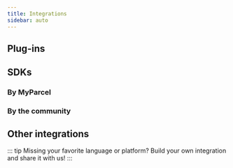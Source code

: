 ```yaml
---
title: Integrations
sidebar: auto
---
```


## Plug-ins

<Stack class="lg:grid-cols-4 md:grid-cols-3 grid-cols-2">
    <Integration name="WooCommerce" repo="myparcelnl/woocommerce" url="/documentation/10.woocommerce/" image="woocommerce.svg" />
    <Integration name="Prestashop" repo="myparcelnl/prestashop" url="/documentation/11.prestashop/" image="prestashop.svg" />
    <Integration name="Magento 1" repo="myparcelnl/magento1" url="https://myparcelnl.github.io/magento1" image="magento.svg" classes="bg-zinc-300" />
    <Integration name="Magento 2" repo="myparcelnl/magento2" url="https://myparcelnl.github.io/magento2" image="magento.svg" />
    <Integration name="Shopify" url="https://myparcelnl.github.io/shopify" image="shopify.svg" />
    <Integration name="Shopware" url="https://myparcelnl.github.io/shopware" image="shopware.svg" />
    <Integration name="Lightspeed" url="https://myparcelnl.github.io/lightspeed" image="lightspeed.svg" />
    <Integration name="CS-Cart" url="https://myparcelnl.github.io/cs-cart" image="cart.svg" />
    <Integration name="Opencart 2.2.x – 2.3.x" url="https://myparcelnl.github.io/opencart2_3" image="opencart.svg" classes="bg-sky-200" />
    <Integration name="Opencart 3" url="https://myparcelnl.github.io/opencart3" image="opencart.svg" classes="bg-sky-100" />
    <Integration name="Shoppagina" url="https://myparcelnl.github.io/shoppagina" image="shoppagina.svg" />
    <Integration name="Virtuemart 2" url="https://myparcelnl.github.io/virtuemart" image="virtuemart.svg" classes="bg-zinc-300" />
    <Integration name="Virtuemart 3" url="https://myparcelnl.github.io/virtuemart3" image="virtuemart.svg" />
    <Integration name="CCV" url="https://myparcelnl.github.io/ccv-shop" image="ccv.svg" />
    <Integration name="Mijnwebwinkel" url="https://www.mijnwebwinkel.nl/support-resources/vraag-antwoord/hoe-gebruik-ik-myparcel-mijnwebwinkel" image="mijnwebwinkel.svg" />
    <Integration name="osCommerce" url="https://www.myparcel.nl/en/integrations/google-chrome-extensie/" image="oscommerce.svg" />
    <Integration name="bigcommerce" url="https://www.myparcel.nl/en/integrations/google-chrome-extensie/" image="bigcommerce.svg" />
    <Integration name="Gratis Webshop Beginnen" url="https://www.gratiswebshopbeginnen.nl/help/webshop-apps/hoe-werkt-de-myparcel-koppeling/" image="gratis-webshop-beginnen.svg" />
    <Integration name="LogiVert" url="https://www.logivert.com/nl/" image="logivert.svg" />
    <Integration name="myShop" url="https://myparcelnl.github.io/myshop/" image="myshop.svg" />
    <Integration name="Sherpaan" url="https://sherpaan.nl/project/myparcel/" image="sherpaan.svg" />
    <Integration name="Shoptrader" url="https://support.shoptrader.com/support/home" image="Shoptrader.svg" />
</Stack>

## SDKs

### By MyParcel

<Stack class="lg:grid-cols-4 md:grid-cols-3 grid-cols-2">
    <Integration name="PHP" repo="myparcelnl/sdk" url="/documentation/50.php-sdk" image="php.svg" classes="bg-[#787CB5]" />
    <Integration name="JavaScript/Node.js" repo="myparcelnl/js-sdk" url="/documentation/51.js-sdk" image="js.svg" classes="bg-[#F7DF1E]" />
</Stack>

### By the community

<Stack class="lg:grid-cols-4 md:grid-cols-3 grid-cols-2">
    <Integration name="C#/.net" repo="janssenr/MyParcelApi.Net" image="c-sharp.svg" />
    <Integration name="Ruby" repo="paypronl/myparcel" image="ruby.svg" classes="bg-[#F44336]" />
</Stack>

## Other integrations

<Stack class="lg:grid-cols-4 md:grid-cols-3 grid-cols-2">
    <Integration name="Amazon" url="https://myparcelnl.github.io/amazon" image="amazon.svg" />
    <Integration name="Exact Online" url="https://myparcelnl.github.io/exact-online" image="exact-online.svg" />
    <Integration name="Google Chrome Extension" url="https://www.myparcel.nl/en/integrations/google-chrome-extensie/" image="chrome.svg" />
    <Integration name="bol.com" url="https://myparcelnl.github.io/bol.com" image="bol-com.svg" />
    <Integration name="Picqer" url="https://picqer.com/nl/help/artikelen/myparcel-koppelen" image="picqer.svg" />
    <Integration name="ChannelDock" url="https://intercom.help/channeldock/nl/articles/6043422-myparcel-koppelen-aan-channeldock" image="channel-dock.svg" />
    <Integration name="Goedgepickt" url="https://help.goedgepickt.nl/article/srujx2j0ln-my-parcel" image="goedgepickt.svg" />
    <Integration name="Fulfilment software" url="https://fulfilment-software.com/" image="fulfilment.svg" />
</Stack>

::: tip
Missing your favorite language or platform? Build your own integration and share
it with us!
:::

